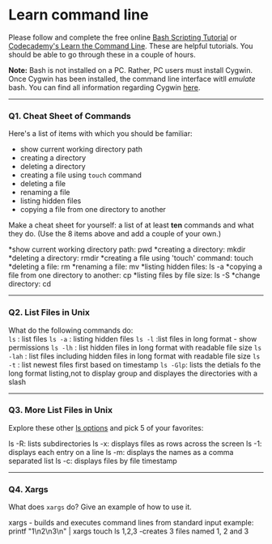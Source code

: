 # Learn command line

Please follow and complete the free online [Bash Scripting Tutorial](https://ryanstutorials.net/bash-scripting-tutorial/) or [Codecademy's Learn the Command Line](https://www.codecademy.com/learn/learn-the-command-line). These are helpful tutorials. You should be able to go through these in a couple of hours.

**Note:** Bash is not installed on a PC. Rather, PC users must install Cygwin. Once Cygwin has been installed, the command line interface witll _emulate_ bash. You can find all information regarding Cygwin [here](https://www.cygwin.com/).

---

### Q1.  Cheat Sheet of Commands  

Here's a list of items with which you should be familiar:  
* show current working directory path
* creating a directory
* deleting a directory
* creating a file using `touch` command
* deleting a file
* renaming a file
* listing hidden files
* copying a file from one directory to another

Make a cheat sheet for yourself: a list of at least **ten** commands and what they do.  (Use the 8 items above and add a couple of your own.)  

*show current working directory path: pwd
*creating a directory: mkdir <directoryname>
*deleting a directory: rmdir <directoryname>
*creating a file using 'touch' command: touch <filename>
*deleting a file: rm <filename>
*renaming a file: mv <filename1> <filename2>
*listing hidden files: ls -a
*copying a file from one directory to another: cp <sourcedir> <enddir>
*listing files by file size: ls -S
*change directory: cd <directory>

---

### Q2.  List Files in Unix   

What do the following commands do:  
`ls`  : list files
`ls -a`  : listing hidden files
`ls -l`  :list files in long format - show permissions
`ls -lh`  : list hidden files in long format with readable file size
`ls -lah`  : list files including hidden files in long format with readable file size
`ls -t`  : list newest files first based on timestamp
`ls -Glp`: lists the detials fo the long format listing,not to display group and displayes the directories with a slash

---

### Q3.  More List Files in Unix  

Explore these other [ls options](http://www.techonthenet.com/unix/basic/ls.php) and pick 5 of your favorites:

ls -R: lists subdirectories
ls -x: displays files as rows across the screen
ls -1: displays each entry on a line
ls -m: displays the names as a comma separated list
ls -c: displays files by file timestamp

---

### Q4.  Xargs   

What does `xargs` do? Give an example of how to use it.

xargs - builds and executes command lines from standard input
example: printf "1\n2\n3\n" | xargs touch
ls 
1,2,3
-creates 3 files named 1, 2 and 3
 


